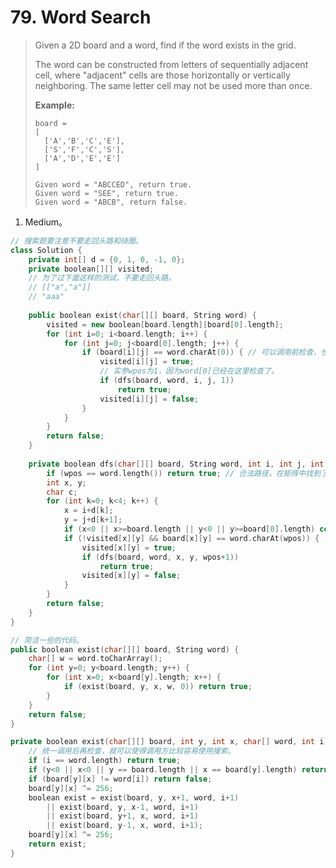 # 79. Word Search

> Given a 2D board and a word, find if the word exists in the grid.
>
> The word can be constructed from letters of sequentially adjacent cell, where "adjacent" cells are those horizontally or vertically neighboring. The same letter cell may not be used more than once.
>
> **Example:**
>
> ```
> board =
> [
>   ['A','B','C','E'],
>   ['S','F','C','S'],
>   ['A','D','E','E']
> ]
> 
> Given word = "ABCCED", return true.
> Given word = "SEE", return true.
> Given word = "ABCB", return false.
> ```

1. Medium。

```cpp
// 搜索题要注意不要走回头路和绕圈。
class Solution {
    private int[] d = {0, 1, 0, -1, 0};
    private boolean[][] visited;
    // 为了过下面这样的测试，不要走回头路。
    // [["a","a"]]
    // "aaa"
    
    public boolean exist(char[][] board, String word) {
        visited = new boolean[board.length][board[0].length];
        for (int i=0; i<board.length; i++) {
            for (int j=0; j<board[0].length; j++) {
                if (board[i][j] == word.charAt(0)) { // 可以调用前检查，也可以调用后再检查。
                    visited[i][j] = true;
                    // 实参wpos为1，因为word[0]已经在这里检查了。
                    if (dfs(board, word, i, j, 1))
                        return true;
                    visited[i][j] = false;
                }
            }
        }
        return false;
    }
    
    private boolean dfs(char[][] board, String word, int i, int j, int wpos) {
        if (wpos == word.length()) return true; // 合法路径，在矩阵中找到了word。
        int x, y;
        char c;
        for (int k=0; k<4; k++) {
            x = i+d[k];
            y = j+d[k+1];
            if (x<0 || x>=board.length || y<0 || y>=board[0].length) continue;
            if (!visited[x][y] && board[x][y] == word.charAt(wpos)) {
                visited[x][y] = true;
                if (dfs(board, word, x, y, wpos+1))
                    return true;
                visited[x][y] = false;
            }
        }
        return false;
    }
}
```

```cpp
// 简洁一些的代码。
public boolean exist(char[][] board, String word) {
    char[] w = word.toCharArray();
    for (int y=0; y<board.length; y++) {
    	for (int x=0; x<board[y].length; x++) {
    		if (exist(board, y, x, w, 0)) return true;
    	}
    }
    return false;
}

private boolean exist(char[][] board, int y, int x, char[] word, int i) {
    // 统一调用后再检查，就可以使得调用方比较容易使用搜索。
	if (i == word.length) return true;
	if (y<0 || x<0 || y == board.length || x == board[y].length) return false;
	if (board[y][x] != word[i]) return false;
	board[y][x] ^= 256;
	boolean exist = exist(board, y, x+1, word, i+1)
		|| exist(board, y, x-1, word, i+1)
		|| exist(board, y+1, x, word, i+1)
		|| exist(board, y-1, x, word, i+1);
	board[y][x] ^= 256;
	return exist;
}
```

